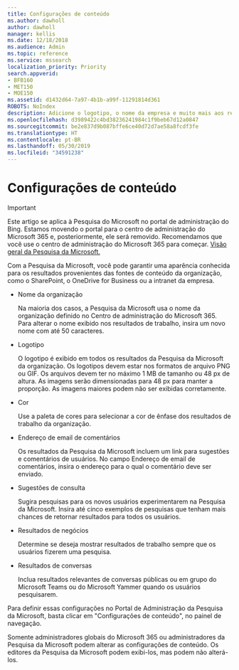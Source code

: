 ```yaml
---
title: Configurações de conteúdo
ms.author: dawholl
author: dawholl
manager: kellis
ms.date: 12/18/2018
ms.audience: Admin
ms.topic: reference
ms.service: mssearch
localization_priority: Priority
search.appverid:
- BFB160
- MET150
- MOE150
ms.assetid: d1432d64-7a97-4b1b-a99f-11291814d361
ROBOTS: NoIndex
description: Adicione o logotipo, o nome da empresa e muito mais aos resultados de trabalho da Pesquisa da Microsoft
ms.openlocfilehash: d3989422c4bd38236241984c1f9beb67d12a0847
ms.sourcegitcommit: be2e837d9b087bffe6ce40d72d7ae58a8fcdf3fe
ms.translationtype: HT
ms.contentlocale: pt-BR
ms.lasthandoff: 05/30/2019
ms.locfileid: "34591238"
---
```

# <a name="content-settings"></a>Configurações de conteúdo

> [!IMPORTANT]
> Este artigo se aplica à Pesquisa do Microsoft no portal de administração do Bing. Estamos movendo o portal para o centro de administração do Microsoft 365 e, posteriormente, ele será removido. Recomendamos que você use o centro de administração do Microsoft 365 para começar. [Visão geral da Pesquisa da Microsoft.](overview-microsoft-search.md)
    
Com a Pesquisa da Microsoft, você pode garantir uma aparência conhecida para os resultados provenientes das fontes de conteúdo da organização, como o SharePoint, o OneDrive for Business ou a intranet da empresa. 
  
- Nome da organização
    
    Na maioria dos casos, a Pesquisa da Microsoft usa o nome da organização definido no Centro de administração do Microsoft 365. Para alterar o nome exibido nos resultados de trabalho, insira um novo nome com até 50 caracteres.
    
- Logotipo
    
    O logotipo é exibido em todos os resultados da Pesquisa da Microsoft da organização. Os logotipos devem estar nos formatos de arquivo PNG ou GIF. Os arquivos devem ter no máximo 1 MB de tamanho ou 48 px de altura. As imagens serão dimensionadas para 48 px para manter a proporção. As imagens maiores podem não ser exibidas corretamente.
    
- Cor
    
    Use a paleta de cores para selecionar a cor de ênfase dos resultados de trabalho da organização.
    
- Endereço de email de comentários
    
    Os resultados da Pesquisa da Microsoft incluem um link para sugestões e comentários de usuários. No campo Endereço de email de comentários, insira o endereço para o qual o comentário deve ser enviado.
    
- Sugestões de consulta
    
    Sugira pesquisas para os novos usuários experimentarem na Pesquisa da Microsoft. Insira até cinco exemplos de pesquisas que tenham mais chances de retornar resultados para todos os usuários.
    
- Resultados de negócios
    
    Determine se deseja mostrar resultados de trabalho sempre que os usuários fizerem uma pesquisa.
    
- Resultados de conversas
    
    Inclua resultados relevantes de conversas públicas ou em grupo do Microsoft Teams ou do Microsoft Yammer quando os usuários pesquisarem.
    
Para definir essas configurações no Portal de Administração da Pesquisa da Microsoft, basta clicar em "Configurações de conteúdo", no painel de navegação.
  
Somente administradores globais do Microsoft 365 ou administradores da Pesquisa da Microsoft podem alterar as configurações de conteúdo. Os editores da Pesquisa da Microsoft podem exibi-los, mas podem não alterá-los.


